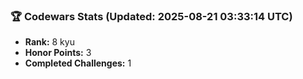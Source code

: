 ### 🏆 Codewars Stats (Updated: 2025-08-21 03:33:14 UTC)

- **Rank:** 8 kyu
- **Honor Points:** 3
- **Completed Challenges:** 1
